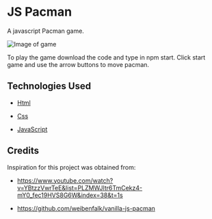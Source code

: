 # JS Pacman
A javascript Pacman game.

![Image of game](https://timmy-bergkvist.github.io/js-pacman/images/game_overview.jpg)

To play the game download the code and type in npm start.
Click start game and use the arrow buttons to move pacman.


## Technologies Used

- <a href="https://en.wikipedia.org/wiki/HTML" target="_blank"> Html </a>

- <a href="https://en.wikipedia.org/wiki/Cascading_Style_Sheets" target="_blank"> Css </a>

- <a href="https://en.wikipedia.org/wiki/JavaScript" target="_blank"> JavaScript </a>

## Credits

Inspiration for this project was obtained from:

- https://www.youtube.com/watch?v=YBtzzVwrTeE&list=PLZMWJltr6TmCekz4-mY0_fec19HVS8G6W&index=38&t=1s

- https://github.com/weibenfalk/vanilla-js-pacman

